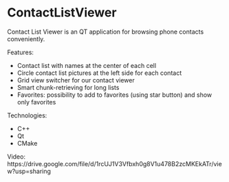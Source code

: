 # ContactListViewer
Contact List Viewer is an  QT application for browsing phone contacts conveniently.

Features:
<ul><li>  Contact list with names at the center of each cell 
  <li>Circle contact list pictures at the left side for each contact
  <li>Grid view switcher for our contact viewer
  <li>Smart chunk-retrieving for long lists
  <li>Favorites: possibility to add to favorites (using star button) and show only favorites
</ul>

Technologies:
<ul><li>  C++ 
  <li>Qt
  <li>CMake
</ul>
<p>Video: https://drive.google.com/file/d/1rcUJ1V3Vfbxh0g8V1u478B2zcMKEkATr/view?usp=sharing

